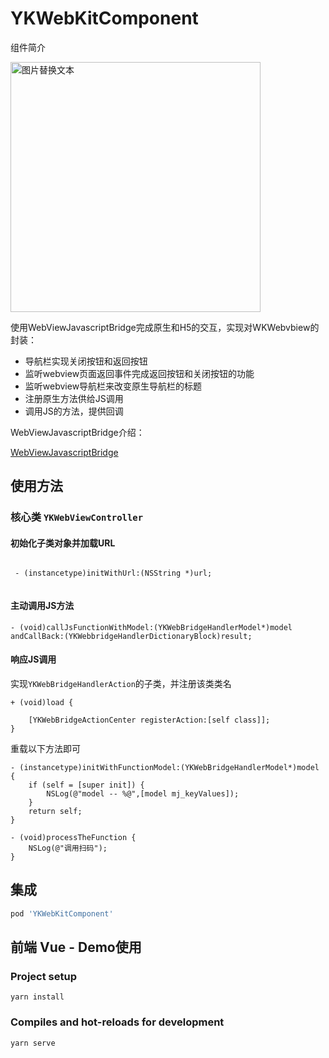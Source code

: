 # YKWebKitComponent

 组件简介
 
 
 <img src="http://ww1.sinaimg.cn/large/6de36fdcly1gop1cvpxkij20ku112dk2.jpg" alt="图片替换文本" width="400" align="bottom" />

 
使用WebViewJavascriptBridge完成原生和H5的交互，实现对WKWebvbiew的封装：
 
 - 导航栏实现关闭按钮和返回按钮
 - 监听webview页面返回事件完成返回按钮和关闭按钮的功能
 - 监听webview导航栏来改变原生导航栏的标题
 - 注册原生方法供给JS调用
 - 调用JS的方法，提供回调

WebViewJavascriptBridge介绍：

 [WebViewJavascriptBridge](https://github.com/marcuswestin/WebViewJavascriptBridge)


## 使用方法

### 核心类 `YKWebViewController`

#### 初始化子类对象并加载URL
```ObjC

 - (instancetype)initWithUrl:(NSString *)url;
 
```

#### 主动调用JS方法

```
- (void)callJsFunctionWithModel:(YKWebBridgeHandlerModel*)model andCallBack:(YKWebbridgeHandlerDictionaryBlock)result;
```

#### 响应JS调用
实现`YKWebBridgeHandlerAction`的子类，并注册该类类名
```
+ (void)load {

    [YKWebBridgeActionCenter registerAction:[self class]];
}
```

重载以下方法即可

```
- (instancetype)initWithFunctionModel:(YKWebBridgeHandlerModel*)model {
    if (self = [super init]) {
        NSLog(@"model -- %@",[model mj_keyValues]);
    }
    return self;
}

- (void)processTheFunction {
    NSLog(@"调用扫码");
}

```



## 集成


```ruby
pod 'YKWebKitComponent'
```

## 前端 Vue - Demo使用

### Project setup
```
yarn install
```

### Compiles and hot-reloads for development
```
yarn serve
```